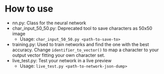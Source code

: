 # How to use
- nn.py: Class for the neural network
- char_input_50_50.py: Deprecated tool to save characters as 50x50 image
  - Usage: ```char_input_50_50.py <path-to-save-to>```
- training.py: Used to train networks and find the one with the best accuracy. Change ```identifier_to_vector()``` to map a character to your output vector fitting your own character set.
- live_test.py: Test your network in a live preview
  - Usage: ```live_test.py <path-to-network-json-dump>```